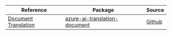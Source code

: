 | Reference | Package | Source |
|---|---|---|
|[Document Translation](ai-translation-document-readme.md)|[azure-ai-translation-document](https://pypi.org/project/azure-ai-translation-document)|[Github](https://github.com/Azure/azure-sdk-for-python/blob/main/sdk/translation/azure-ai-translation-document)|
